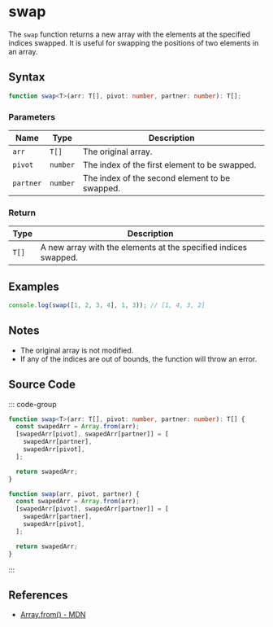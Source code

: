 # swap

The `swap` function returns a new array with the elements at the specified indices swapped. It is useful for swapping the positions of two elements in an array.

## Syntax

```typescript
function swap<T>(arr: T[], pivot: number, partner: number): T[];
```

### Parameters

| Name     | Type     | Description                                               |
|----------|----------|---------------------------------------------------------|
| `arr`    | `T[]`    | The original array.                                       |
| `pivot`  | `number` | The index of the first element to be swapped.             |
| `partner`| `number` | The index of the second element to be swapped.            |

### Return

| Type   | Description                                                  |
|--------|------------------------------------------------------------|
| `T[]`  | A new array with the elements at the specified indices swapped. |

## Examples

```typescript
console.log(swap([1, 2, 3, 4], 1, 3)); // [1, 4, 3, 2]
```

## Notes

- The original array is not modified.
- If any of the indices are out of bounds, the function will throw an error.

## Source Code

::: code-group
```typescript
function swap<T>(arr: T[], pivot: number, partner: number): T[] {
  const swapedArr = Array.from(arr);
  [swapedArr[pivot], swapedArr[partner]] = [
    swapedArr[partner],
    swapedArr[pivot],
  ];

  return swapedArr;
}
```
```javascript
function swap(arr, pivot, partner) {
  const swapedArr = Array.from(arr);
  [swapedArr[pivot], swapedArr[partner]] = [
    swapedArr[partner],
    swapedArr[pivot],
  ];

  return swapedArr;
}
```
:::

## References

- [Array.from() - MDN](https://developer.mozilla.org/en-US/docs/Web/JavaScript/Reference/Global_Objects/Array/from)